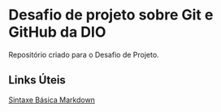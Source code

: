 
# Desafio de projeto sobre Git e GitHub da DIO
Repositório criado para o Desafio de Projeto.

## Links Úteis
[Sintaxe Básica Markdown](https://www.markdownguid.org/basic-syntax/)


